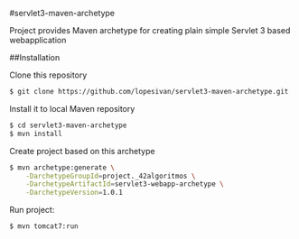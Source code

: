 #servlet3-maven-archetype

Project provides Maven archetype for creating plain simple Servlet 3 based webapplication

##Installation

Clone this repository

```bash
$ git clone https://github.com/lopesivan/servlet3-maven-archetype.git
```

Install it to local Maven repository

```bash
$ cd servlet3-maven-archetype
$ mvn install
```

Create project based on this archetype

```bash
$ mvn archetype:generate \
    -DarchetypeGroupId=project._42algoritmos \
    -DarchetypeArtifactId=servlet3-webapp-archetype \
    -DarchetypeVersion=1.0.1
```

Run project:

```bash
$ mvn tomcat7:run
```
